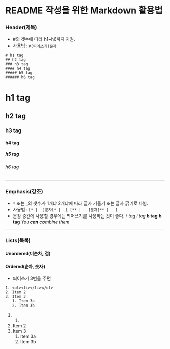 # README 작성을 위한 Markdown 활용법
### Header(제목)
* #의 갯수에 따라 h1~h6까지 지원.
* 사용법 : ```#(띄어쓰기)문자```
```
# h1 tag
## h2 tag
### h3 tag
#### h4 tag
##### h5 tag
###### h6 tag
```
# h1 tag
## h2 tag
### h3 tag
#### h4 tag
##### h5 tag
###### h6 tag

***

### Emphasis(강조)
* ```*``` 또는 ```_```의 갯수가 1개냐 2개냐에 따라 글자 기울기 또는 글자 굵기로 나뉨.
* 사용법 : ```[* | _]문자[* | _]```, ```[** | __]문자[** | __]```
* 문장 중간에 사용할 경우에는 띄어쓰기를 사용하는 것이 좋다.
*i tag*
_i tag_
**b tag**
__b tag__
_You **can** combine them_

***

### Lists(목록)
#### Unordered(미순차, 점)

   
#### Ordered(순차, 숫자)
* 띄어쓰기 3번을 주면 
```
1. <ol><li></li></ol>
2. Item 2
3. Item 3
   1. Item 3a
   2. Item 3b
```
1. <ol><li></li></ol>
2. Item 2
3. Item 3
   1. Item 3a
   2. Item 3b
